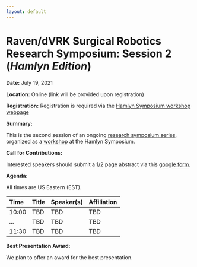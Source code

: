 ```yaml
---
layout: default
---
```


# Raven/dVRK Surgical Robotics Research Symposium: Session 2 (*Hamlyn Edition*)

**Date:**  July 19, 2021

**Location:** Online (link will be provided upon registration)

**Registration:** Registration is required via the [Hamlyn Symposium workshop webpage](https://hamlynsymposium.org/events/raven-dvrk-surgical-robotics-research/)

**Summary:**

This is the second session of an ongoing [research symposium series](../crtk-2021-research-symposium.md),
organized as a [workshop](https://hamlynsymposium.org/events/raven-dvrk-surgical-robotics-research/)
at the Hamlyn Symposium.

**Call for Contributions:**

Interested speakers should submit a 1/2 page abstract via this
[google form](https://forms.gle/GZv1nKkK9A6n1Tpy5).

**Agenda:**

All times are US Eastern (EST).

| Time  | Title        | Speaker(s)  | Affiliation|
|:------|:-------------|:------------|:--------------|
| 10:00 | TBD          | TBD         | TBD           |
| ...   | TBD          | TBD         | TBD           |
| 11:30 | TBD          | TBD         | TBD           |

**Best Presentation Award:**

We plan to offer an award for the best presentation.
